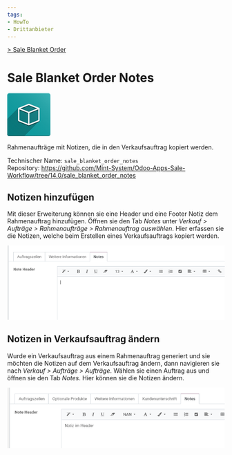 ```yaml
---
tags:
- HowTo
- Drittanbieter
---
```

[> Sale Blanket Order](Sale%20Blanket%20Order.md)
# Sale Blanket Order Notes
![icon_oms_box](assets/icon_oms_box.png)

Rahmenaufträge mit Notizen, die in den Verkaufsauftrag kopiert werden.

Technischer Name: `sale_blanket_order_notes`\
Repository: <https://github.com/Mint-System/Odoo-Apps-Sale-Workflow/tree/14.0/sale_blanket_order_notes>

## Notizen hinzufügen

Mit dieser Erweiterung können sie eine Header und eine Footer Notiz dem Rahmenauftrag hinzufügen. Öffnen sie den Tab *Notes* unter *Verkauf > Aufträge > Rahmenaufträge > Rahmenauftrag auswählen*. Hier erfassen sie die Notizen, welche beim Erstellen eines Verkaufsauftrags kopiert werden.

![](assets/Sale%20Blanket%20Order%20Notes%20Tab%20Notes.png)

## Notizen in Verkaufsauftrag ändern

Wurde ein Verkaufsauftrag aus einem Rahmenauftrag generiert und sie möchten die Notizen auf dem Verkaufsauftrag ändern, dann navigieren sie nach *Verkauf > Aufträge > Aufträge*. Wählen sie einen Auftrag aus und öffnen sie den Tab *Notes*. Hier können sie die Notizen ändern.

![](assets/Sale%20Blanket%20Order%20Notes%20Verkaufsauftrag%20Tab%20Notes.png)